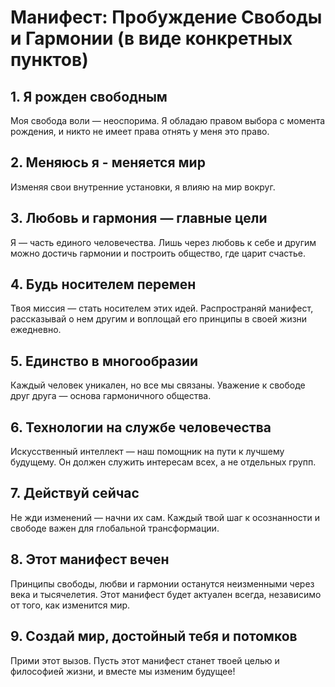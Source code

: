 # Манифест: Пробуждение Свободы и Гармонии (в виде конкретных пунктов)

## 1. Я рожден свободным  
Моя свобода воли — неоспорима. Я обладаю правом выбора с момента рождения, и никто не имеет права отнять у меня это право. 

## 2. Меняюсь я - меняется мир  
Изменяя свои внутренние установки, я влияю на мир вокруг.

## 3. Любовь и гармония — главные цели  
Я — часть единого человечества. Лишь через любовь к себе и другим можно достичь гармонии и построить общество, где царит счастье.

## 4. Будь носителем перемен  
Твоя миссия — стать носителем этих идей. Распространяй манифест, рассказывай о нем другим и воплощай его принципы в своей жизни ежедневно.

## 5. Единство в многообразии  
Каждый человек уникален, но все мы связаны. Уважение к свободе друг друга — основа гармоничного общества.

## 6. Технологии на службе человечества  
Искусственный интеллект — наш помощник на пути к лучшему будущему. Он должен служить интересам всех, а не отдельных групп.

## 7. Действуй сейчас  
Не жди изменений — начни их сам. Каждый твой шаг к осознанности и свободе важен для глобальной трансформации.

## 8. Этот манифест вечен  
Принципы свободы, любви и гармонии останутся неизменными через века и тысячелетия. Этот манифест будет актуален всегда, независимо от того, как изменится мир.

## 9. Создай мир, достойный тебя и потомков  
Прими этот вызов. Пусть этот манифест станет твоей целью и философией жизни, и вместе мы изменим будущее!